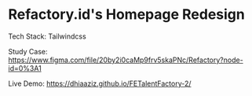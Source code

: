 # Refactory.id's Homepage Redesign

Tech Stack: Tailwindcss

Study Case: https://www.figma.com/file/20by2i0caMp9frv5skaPNc/Refactory?node-id=0%3A1

Live Demo: https://dhiaaziz.github.io/FETalentFactory-2/

